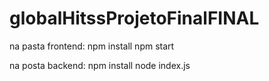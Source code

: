 # globalHitssProjetoFinalFINAL
 
na pasta frontend:
npm install
npm start

na posta backend:
npm install
node index.js
